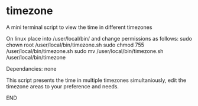# timezone
A mini terminal script to view the time in different timezones

On linux place into /user/local/bin/ and change permissions as follows: 
sudo chown root /user/local/bin/timezone.sh 
sudo chmod 755 /user/local/bin/timezone.sh
sudo mv /user/local/bin/timezone.sh /user/local/bin/timezone

Dependancies: none

This script presents the time in multiple timezones simultaniously, edit the timezone areas to your preference and needs. 

END
